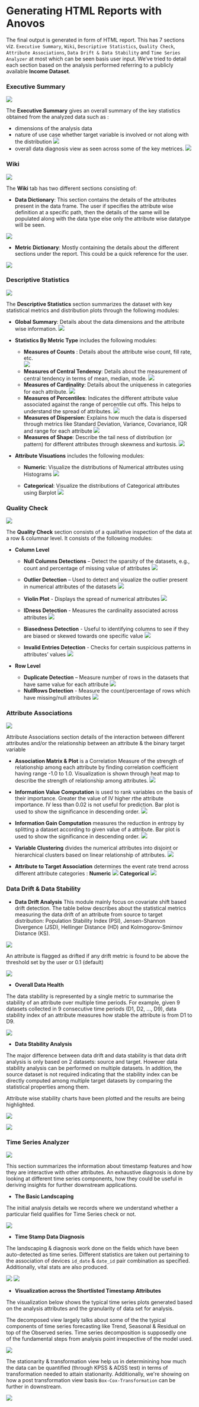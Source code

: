 # Generating HTML Reports with Anovos

The final output is generated in form of HTML report. This has 7 sections viz. `Executive Summary`, `Wiki`, `Descriptive Statistics`, `Quality Check`, `Attribute Associations`, `Data Drift & Data Stability` and `Time Series Analyzer` at most which can be seen basis user input. We’ve tried to detail each section based on the analysis performed referring to a publicly available **Income Dataset**.


### Executive Summary

![](https://raw.githubusercontent.com/anovos/anovos-docs/docs_update_report_v2/docs/assets/html-reports/executive-report-1.png)

The **Executive Summary** gives an overall summary of the key statistics obtained from the analyzed data such as :
- dimensions of the analysis data
- nature of use case whether target variable is involved or not along with the distribution
![](https://raw.githubusercontent.com/anovos/anovos-docs/docs_update_report_v2/docs/assets/html-reports/executive-report-2.png)
- overall data diagnosis view as seen across some of the key metrices.
![](https://raw.githubusercontent.com/anovos/anovos-docs/docs_update_report_v2/docs/assets/html-reports/executive-report-3.png)

### Wiki

![](https://raw.githubusercontent.com/anovos/anovos-docs/docs_update_report_v2/docs/assets/html-reports/wiki-1.png)

The **Wiki** tab has two different sections consisting of:

- **Data Dictionary**: This section contains the details of the attributes present in the data frame. The user if specifies the attribute wise definition at a specific path, then the details of the same will be populated along with the data type else only the attribute wise datatype will be seen.

![](https://raw.githubusercontent.com/anovos/anovos-docs/docs_update_report_v2/docs/assets/html-reports/wiki-2.png)

- **Metric Dictionary**: Mostly containing the details about the different sections under the report. This could be a quick reference for the user.

![](https://raw.githubusercontent.com/anovos/anovos-docs/docs_update_report_v2/docs/assets/html-reports/wiki-3.png)

### Descriptive Statistics

![](https://raw.githubusercontent.com/anovos/anovos-docs/docs_update_report_v2/docs/assets/html-reports/descriptive-statistics-1.png)

The **Descriptive Statistics** section summarizes the dataset with key statistical metrics and distribution plots through the following modules:

- **Global Summary**: Details about the data dimensions and the attribute wise information. 
![](https://raw.githubusercontent.com/anovos/anovos-docs/docs_update_report_v2/docs/assets/html-reports/descriptive-statistics-2.png)

- **Statistics By Metric Type** includes the following modules:
    - **Measures of Counts** : Details about the attribute wise count, fill rate, etc.   
    ![](https://raw.githubusercontent.com/anovos/anovos-docs/docs_update_report_v2/docs/assets/html-reports/descriptive-statistics-3.png)
    - **Measures of Central Tendency**: Details about the measurement of central tendency in terms of mean, median, mode.
    ![](https://raw.githubusercontent.com/anovos/anovos-docs/docs_update_report_v2/docs/assets/html-reports/descriptive-statistics-4.png)
    - **Measures of Cardinality**: Details about the uniqueness in categories for each attribute.
    ![](https://raw.githubusercontent.com/anovos/anovos-docs/docs_update_report_v2/docs/assets/html-reports/descriptive-statistics-5.png)
    - **Measures of Percentiles**: Indicates the different attribute value associated against the range of percentile cut offs. This helps to understand the spread of attributes. 
    ![](https://raw.githubusercontent.com/anovos/anovos-docs/docs_update_report_v2/docs/assets/html-reports/descriptive-statistics-6.png)
    - **Measures of Dispersion**:  Explains how much the data is dispersed through metrics like Standard Deviation, Variance, Covariance, IQR and range for each attribute
    ![](https://raw.githubusercontent.com/anovos/anovos-docs/docs_update_report_v2/docs/assets/html-reports/descriptive-statistics-7.png)
    - **Measures of Shape**: Describe the tail ness of distribution (or pattern) for different attributes through skewness and kurtosis.
    ![](https://raw.githubusercontent.com/anovos/anovos-docs/docs_update_report_v2/docs/assets/html-reports/descriptive-statistics-8.png)

- **Attribute Visuations** includes the following modules:
    - **Numeric**: Visualize the distributions of Numerical attributes using Histograms
    ![](https://raw.githubusercontent.com/anovos/anovos-docs/docs_update_report_v2/docs/assets/html-reports/attribute-visualization-1.png)

    - **Categorical**: Visualize the distributions of Categorical attributes using Barplot
    ![](https://raw.githubusercontent.com/anovos/anovos-docs/docs_update_report_v2/docs/assets/html-reports/attribute-visualization-2.png)

### Quality Check 

![](https://raw.githubusercontent.com/anovos/anovos-docs/docs_update_report_v2/docs/assets/html-reports/quality-check-1.png)

The **Quality Check** section consists of a qualitative inspection of the data at a row & columnar level. It consists of the following modules:

- **Column Level**
    - **Null Columns Detections** – Detect the sparsity of the datasets, e.g., count and percentage of missing value of attributes
    ![](https://raw.githubusercontent.com/anovos/anovos-docs/docs_update_report_v2/docs/assets/html-reports/quality-check-2.png)

    - **Outlier Detection** – Used to detect and visualize the outlier present in numerical attributes of the datasets
    ![](https://raw.githubusercontent.com/anovos/anovos-docs/docs_update_report_v2/docs/assets/html-reports/quality-check-3.png)

    - **Violin Plot** - Displays the spread of numerical attributes
    ![](https://raw.githubusercontent.com/anovos/anovos-docs/docs_update_report_v2/docs/assets/html-reports/quality-check-4.png)

    - **IDness Detection** - Measures the cardinality associated across attributes
    ![](https://raw.githubusercontent.com/anovos/anovos-docs/docs_update_report_v2/docs/assets/html-reports/quality-check-5.png)

    - **Biasedness Detection** - Useful to identifying columns to see if they are biased or skewed towards one specific value
    ![](https://raw.githubusercontent.com/anovos/anovos-docs/docs_update_report_v2/docs/assets/html-reports/quality-check-6.png)

    - **Invalid Entries Detection** - Checks for certain suspicious patterns in attributes’ values
    ![](https://raw.githubusercontent.com/anovos/anovos-docs/docs_update_report_v2/docs/assets/html-reports/quality-check-7.png)

- **Row Level**
    - **Duplicate Detection** – Measure number of rows in the datasets that have same value for each attribute
    ![](https://raw.githubusercontent.com/anovos/anovos-docs/docs_update_report_v2/docs/assets/html-reports/quality-check-8.png)
    - **NullRows Detection** - Measure the count/percentage of rows which have missing/null attributes
    ![](https://raw.githubusercontent.com/anovos/anovos-docs/docs_update_report_v2/docs/assets/html-reports/quality-check-9.png)

### Attribute Associations

![](https://raw.githubusercontent.com/anovos/anovos-docs/docs_update_report_v2/docs/assets/html-reports/attribute-association-1.png)

Attribute Associations section details of the interaction between different attributes and/or the relationship between an attribute & the binary target variable

- **Association Matrix & Plot** is a Correlation Measure of the strength of relationship among each attribute by finding correlation coefficient having range -1.0 to 1.0. Visualization is shown through heat map to describe the strength of relationship among attributes.
![](https://raw.githubusercontent.com/anovos/anovos-docs/docs_update_report_v2/docs/assets/html-reports/attribute-association-2.png)

- **Information Value Computation** is used to rank variables on the basis of their importance. Greater the value of IV higher rthe attribute importance. IV less than 0.02 is not useful for prediction. Bar plot is used to show the significance in descending order.
![](https://raw.githubusercontent.com/anovos/anovos-docs/docs_update_report_v2/docs/assets/html-reports/attribute-association-3.png)

- **Information Gain Computation** measures the reduction in entropy by splitting a dataset according to given value of a attribute. Bar plot is used to show the significance in descending order.
![](https://raw.githubusercontent.com/anovos/anovos-docs/docs_update_report_v2/docs/assets/html-reports/attribute-association-4.png)

- **Variable Clustering** divides the numerical attributes into disjoint or hierarchical clusters based on linear relationship of attributes. 
![](https://raw.githubusercontent.com/anovos/anovos-docs/docs_update_report_v2/docs/assets/html-reports/attribute-association-5.png)

- **Attribute to Target Association** determines the event rate trend across different attribute categories :
    **Numeric**
    ![](https://raw.githubusercontent.com/anovos/anovos-docs/docs_update_report_v2/docs/assets/html-reports/attribute-association-6.png)
    **Categorical**
    ![](https://raw.githubusercontent.com/anovos/anovos-docs/docs_update_report_v2/docs/assets/html-reports/attribute-association-7.png)

### Data Drift & Data Stability

- **Data Drift Analysis** This module mainly focus on covariate shift based drift detection. The table below describes about the statistical metrics measuring the data drift of an attribute from source to target distribution: Population Stability Index (PSI), Jensen-Shannon Divergence (JSD), Hellinger Distance (HD) and Kolmogorov-Smirnov Distance (KS).

![](https://raw.githubusercontent.com/anovos/anovos-docs/docs_update_report_v2/docs/assets/html-reports/data-drift-analytics-1.png)

An attribute is flagged as drifted if any drift metric is found to be above the threshold set by the user or 0.1 (default)

![](https://raw.githubusercontent.com/anovos/anovos-docs/docs_update_report_v2/docs/assets/html-reports/data-drift-analytics-2.png)

- **Overall Data Health**

The data stability is represented by a single metric to summarise the stability of an attribute over multiple time periods. For example, given 9 datasets collected in 9 consecutive time periods (D1, D2, …, D9), data stability index of an attribute measures how stable the attribute is from D1 to D9.

![](https://raw.githubusercontent.com/anovos/anovos-docs/docs_update_report_v2/docs/assets/html-reports/data-drift-analytics-3.png)

- **Data Stability Analysis**

The major difference between data drift and data stability is that data drift analysis is only based on 2 datasets: source and target. However data stability analysis can be performed on multiple datasets. In addition, the source dataset is not required indicating that the stability index can be directly computed among multiple target datasets by comparing the statistical properties among them. 

Attribute wise stability charts have been plotted and the results are being highlighted.

![](https://raw.githubusercontent.com/anovos/anovos-docs/docs_update_report_v2/docs/assets/html-reports/data-drift-analytics-4.png)

![](https://raw.githubusercontent.com/anovos/anovos-docs/docs_update_report_v2/docs/assets/html-reports/data-drift-analytics-5.png)

### Time Series Analyzer

![](https://raw.githubusercontent.com/anovos/anovos-docs/docs_update_report_v2/docs/assets/html-reports/time-series-1.png)

This section summarizes the information about timestamp features and how they are interactive with other attributes. An exhaustive diagnosis is done by looking at different time series components, how they could be useful in deriving insights for further downstream applications.

- **The Basic Landscaping**

The initial analysis details we records where we understand whether a particular field qualifies for Time Series check or not. 

![](https://raw.githubusercontent.com/anovos/anovos-docs/docs_update_report_v2/docs/assets/html-reports/time-series-2.png)

- **Time Stamp Data Diagnosis**

The landscaping & diagnosis work done on the fields which have been auto-detected as time series. Different statistics are taken out pertaining to the association of devices `id_date` & `date_id` pair combination as specified. Additionally, vital stats are also produced. 

![](https://raw.githubusercontent.com/anovos/anovos-docs/docs_update_report_v2/docs/assets/html-reports/time-series-3.png)
![](https://raw.githubusercontent.com/anovos/anovos-docs/docs_update_report_v2/docs/assets/html-reports/time-series-4.png)

- **Visualization across the Shortlisted Timestamp Attributes**

The visualization below shows the typical time series plots generated based on the analysis attributes and the granularity of data set for analysis. 

The decomposed view largely talks about some of the the typical components of time series forecasting like Trend, Seasonal & Residual on top of the Observed series. Time series decomposition is supposedly one of the fundamental steps from analysis point irrespective of the model used.

![](https://raw.githubusercontent.com/anovos/anovos-docs/docs_update_report_v2/docs/assets/html-reports/time-series-5.png)

The stationarity & transformation view help us in determinining how much the data can be quantified (through KPSS & ADSS test) in terms of transformation needed to attain stationarity. Additionally, we're showing on how a post transformation view basis `Box-Cox-Transformation` can be further in downstream.

![](https://raw.githubusercontent.com/anovos/anovos-docs/docs_update_report_v2/docs/assets/html-reports/time-series-6.png)
